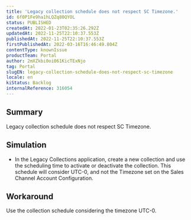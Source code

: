 ```yaml
---
title: 'Legacy collection schedule does not respect SC Timezone.'
id: 6f0P1Fe9ha1hLQZq80QYOL
status: PUBLISHED
createdAt: 2022-01-23T02:35:26.292Z
updatedAt: 2022-11-25T22:10:37.553Z
publishedAt: 2022-11-25T22:10:37.553Z
firstPublishedAt: 2022-03-16T16:46:49.804Z
contentType: knownIssue
productTeam: Portal
author: 2mXZkbi0oi061KicTExNjo
tag: Portal
slugEN: legacy-collection-schedule-does-not-respect-sc-timezone
locale: en
kiStatus: Backlog
internalReference: 316054
---
```


## Summary


Legacy collection schedule does not respect SC Timezone.



## Simulation


- In the Legacy Collections application, create a new collection and use the scheduling time to activate or deactivate the collection. This schedule will consider UTC-0, and not the Timezone set on the Sales Channel Account Configuration.



## Workaround


Use the collection schedule considering the timezone UTC-0.


